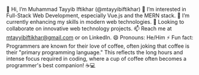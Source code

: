 👋 Hi, I’m Muhammad Tayyib Iftikhar (@mtayyibiftikhar)
👀 I’m interested in Full-Stack Web Development, especially Vue.js and the MERN stack.
🌱 I’m currently enhancing my skills in modern web technologies.
💞️ Looking to collaborate on innovative web technology projects.
📫 Reach me at mtayyibiftikhar@gmail.com or on LinkedIn.
😄 Pronouns: He/Him
⚡ Fun fact: Programmers are known for their love of coffee, often joking that coffee is their "primary programming language." This reflects the long hours and intense focus required in coding, where a cup of coffee often becomes a programmer's best companion! ☕💻

<!---
mtayyibiftikhar/mtayyibiftikhar is a ✨ special ✨ repository because its `README.md` (this file) appears on your GitHub profile.
You can click the Preview link to take a look at your changes.
--->
